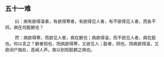 ## 五十一难
<p>&emsp;&emsp;
曰：病有欲得温者，有欲得寒者，有欲得见人者，有不欲得见人者，而各不同，病在何脏腑也？
</p>
<p>&emsp;&emsp;
然：病欲得寒，而欲见人者，病在腑也；病欲得温，而不欲见人者，病在脏也。何以言之？腑者阳也，阳病欲得寒，又欲见人；脏者，阴也，阴病欲得温，又欲闭户独处，恶闻人声。故以别知脏腑之病也。
</p>
